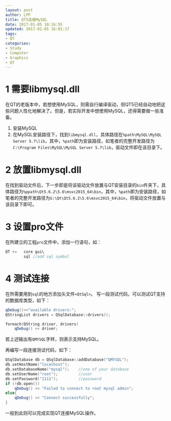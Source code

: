 ```yaml
---
layout: post
author: LPF
title: QT5连接MySQL
date: 2017-01-05 10:16:55
updated: 2017-01-05 16:01:17
tags:
- QT
categories:
- Study
- Computer
- Graphics
- QT
---
```

# 1 需要libmysql.dll

在QT的老版本中，若想使用MySQL，则需自行编译驱动，但QT5已经自动地把这些问题人性化地解决了。但是，若实际开发中想使用MySQL，还得需要做一些准备。

1. 安装MySQL
2. 在MySQL安装路径下，找到`libmysql.dll`，具体路径在`%path\MySQL\MySQL Server 5.7\lib`，其中，`%path`即为安装路径，如笔者的完整开发路径为`C:\Program Files\MySQL\MySQL Server 5.7\lib`，驱动文件即在该目录下。

# 2 放置libmysql.dll

在找到驱动文件后，下一步即是将该驱动文件放置与QT安装目录的`bin`件夹下，具体路径为`%ppath\Qt5.6.2\5.6\msvc2015_64\bin`，其中，`%path`即为安装路径，如笔者的完整开发路径为`G:\Qt\Qt5.6.2\5.6\msvc2015_64\bin`，将驱动文件放置与该目录下即可。

# 3 设置pro文件

在所建立的工程`pro`文件中，添加一行语句，如：

```c++
QT +=   core gui\
        sql //add sql symbol
```

# 4 测试连接
在所需要用到`sql`的地方添加头文件`<QtSql>`。
写一段测试代码，可以测试QT支持的数据库类型，如下：

```c++
qDebug()<<"available drivers:";
QStringList drivers = QSqlDatabase::drivers();

foreach(QString driver, drivers)
    qDebug() << driver;
```
若上述输出有`QMYSQL`字样，则表示支持MySQL。

再编写一段连接测试代码，如下：

```c++
QSqlDatabase db = QSqlDatabase::addDatabase("QMYSQL");
db.setHostName("localhost");
db.setDatabaseName("mysql");    //one of your database
db.setUserName("root");         //user
db.setPassword("1111");         //password
if (!db.open())
    qDebug() << "Failed to connect to root mysql admin";
else{
    qDebug() << "Connect successfully";
}
```

一般到此则可以完成实现QT连接MySQL操作。